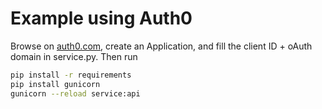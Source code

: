 # Example using Auth0
Browse on [auth0.com](https://auth0.com/), create an Application, and fill the
client ID + oAuth domain in service.py. Then run
```sh
pip install -r requirements
pip install gunicorn
gunicorn --reload service:api 
```
